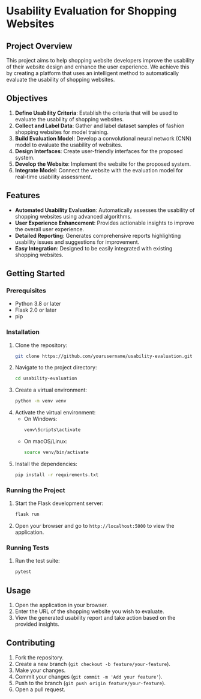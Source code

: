 # Usability Evaluation for Shopping Websites

## Project Overview

This project aims to help shopping website developers improve the usability of their website design and enhance the user experience. We achieve this by creating a platform that uses an intelligent method to automatically evaluate the usability of shopping websites.

## Objectives

1. **Define Usability Criteria**: Establish the criteria that will be used to evaluate the usability of shopping websites.
2. **Collect and Label Data**: Gather and label dataset samples of fashion shopping websites for model training.
3. **Build Evaluation Model**: Develop a convolutional neural network (CNN) model to evaluate the usability of websites.
4. **Design Interfaces**: Create user-friendly interfaces for the proposed system.
5. **Develop the Website**: Implement the website for the proposed system.
6. **Integrate Model**: Connect the website with the evaluation model for real-time usability assessment.

## Features

- **Automated Usability Evaluation**: Automatically assesses the usability of shopping websites using advanced algorithms.
- **User Experience Enhancement**: Provides actionable insights to improve the overall user experience.
- **Detailed Reporting**: Generates comprehensive reports highlighting usability issues and suggestions for improvement.
- **Easy Integration**: Designed to be easily integrated with existing shopping websites.

## Getting Started

### Prerequisites

- Python 3.8 or later
- Flask 2.0 or later
- pip

### Installation

1. Clone the repository:
    ```bash
    git clone https://github.com/yourusername/usability-evaluation.git
    ```
2. Navigate to the project directory:
    ```bash
    cd usability-evaluation
    ```
3. Create a virtual environment:
    ```bash
    python -m venv venv
    ```
4. Activate the virtual environment:
    - On Windows:
      ```bash
      venv\Scripts\activate
      ```
    - On macOS/Linux:
      ```bash
      source venv/bin/activate
      ```
5. Install the dependencies:
    ```bash
    pip install -r requirements.txt
    ```

### Running the Project

1. Start the Flask development server:
    ```bash
    flask run
    ```
2. Open your browser and go to `http://localhost:5000` to view the application.

### Running Tests

1. Run the test suite:
    ```bash
    pytest
    ```

## Usage

1. Open the application in your browser.
2. Enter the URL of the shopping website you wish to evaluate.
3. View the generated usability report and take action based on the provided insights.

## Contributing

1. Fork the repository.
2. Create a new branch (`git checkout -b feature/your-feature`).
3. Make your changes.
4. Commit your changes (`git commit -m 'Add your feature'`).
5. Push to the branch (`git push origin feature/your-feature`).
6. Open a pull request.

